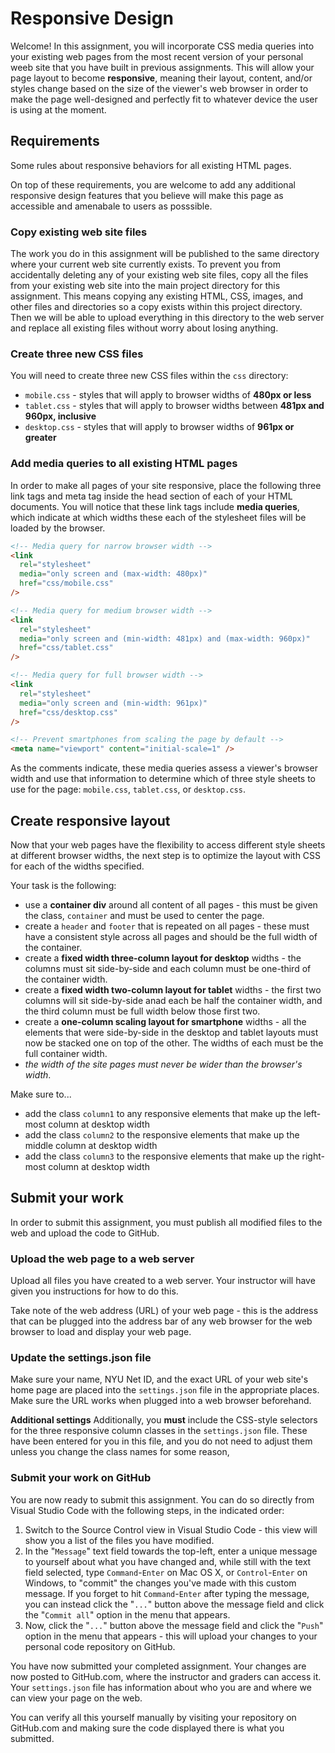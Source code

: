 # Responsive Design

Welcome! In this assignment, you will incorporate CSS media queries into your existing web pages from the most recent version of your personal weeb site that you have built in previous assignments. This will allow your page layout to become **responsive**, meaning their layout, content, and/or styles change based on the size of the viewer's web browser in order to make the page well-designed and perfectly fit to whatever device the user is using at the moment.

## Requirements

Some rules about responsive behaviors for all existing HTML pages.

On top of these requirements, you are welcome to add any additional responsive design features that you believe will make this page as accessible and amenabale to users as posssible.

### Copy existing web site files

The work you do in this assignment will be published to the same directory where your current web site currently exists. To prevent you from accidentally deleting any of your existing web site files, copy all the files from your existing web site into the main project directory for this assignment. This means copying any existing HTML, CSS, images, and other files and directories so a copy exists within this project directory. Then we will be able to upload everything in this directory to the web server and replace all existing files without worry about losing anything.

### Create three new CSS files

You will need to create three new CSS files within the `css` directory:

- `mobile.css` - styles that will apply to browser widths of **480px or less**
- `tablet.css` - styles that will apply to browser widths between **481px and 960px, inclusive**
- `desktop.css` - styles that will apply to browser widths of **961px or greater**

### Add media queries to all existing HTML pages

In order to make all pages of your site responsive, place the following three link tags and meta tag inside the head section of each of your HTML documents. You will notice that these link tags include **media queries**, which indicate at which widths these each of the stylesheet files will be loaded by the browser.

```html
<!-- Media query for narrow browser width -->
<link
  rel="stylesheet"
  media="only screen and (max-width: 480px)"
  href="css/mobile.css"
/>

<!-- Media query for medium browser width -->
<link
  rel="stylesheet"
  media="only screen and (min-width: 481px) and (max-width: 960px)"
  href="css/tablet.css"
/>

<!-- Media query for full browser width -->
<link
  rel="stylesheet"
  media="only screen and (min-width: 961px)"
  href="css/desktop.css"
/>

<!-- Prevent smartphones from scaling the page by default -->
<meta name="viewport" content="initial-scale=1" />
```

As the comments indicate, these media queries assess a viewer's browser width and use that information to determine which of three style sheets to use for the page: `mobile.css`, `tablet.css`, or `desktop.css`.

## Create responsive layout

Now that your web pages have the flexibility to access different style sheets at different browser widths, the next step is to optimize the layout with CSS for each of the widths specified.

Your task is the following:

- use a **container div** around all content of all pages - this must be given the class, `container` and must be used to center the page.
- create a `header` and `footer` that is repeated on all pages - these must have a consistent style across all pages and should be the full width of the container.
- create a **fixed width three-column layout for desktop** widths - the columns must sit side-by-side and each column must be one-third of the container width.
- create a **fixed width two-column layout for tablet** widths - the first two columns will sit side-by-side anad each be half the container width, and the third column must be full width below those first two.
- create a **one-column scaling layout for smartphone** widths - all the elements that were side-by-side in the desktop and tablet layouts must now be stacked one on top of the other. The widths of each must be the full container width.
- _the width of the site pages must never be wider than the browser's width_.

Make sure to...

- add the class `column1` to any responsive elements that make up the left-most column at desktop width
- add the class `column2` to the responsive elements that make up the middle column at desktop width
- add the class `column3` to the responsive elements that make up the right-most column at desktop width

## Submit your work

In order to submit this assignment, you must publish all modified files to the web and upload the code to GitHub.

### Upload the web page to a web server

Upload all files you have created to a web server. Your instructor will have given you instructions for how to do this.

Take note of the web address (URL) of your web page - this is the address that can be plugged into the address bar of any web browser for the web browser to load and display your web page.

### Update the settings.json file

Make sure your name, NYU Net ID, and the exact URL of your web site's home page are placed into the `settings.json` file in the appropriate places. Make sure the URL works when plugged into a web browser beforehand.

**Additional settings**
Additionally, you **must** include the CSS-style selectors for the three responsive column classes in the `settings.json` file. These have been entered for you in this file, and you do not need to adjust them unless you change the class names for some reason,

### Submit your work on GitHub

You are now ready to submit this assignment. You can do so directly from Visual Studio Code with the following steps, in the indicated order:

1. Switch to the Source Control view in Visual Studio Code - this view will show you a list of the files you have modified.
1. In the "`Message`" text field towards the top-left, enter a unique message to yourself about what you have changed and, while still with the text field selected, type `Command`-`Enter` on Mac OS X, or `Control`-`Enter` on Windows, to "commit" the changes you've made with this custom message. If you forget to hit `Command`-`Enter` after typing the message, you can instead click the "`...`" button above the message field and click the "`Commit all`" option in the menu that appears.
1. Now, click the "`...`" button above the message field and click the "`Push`" option in the menu that appears - this will upload your changes to your personal code repository on GitHub.

You have now submitted your completed assignment. Your changes are now posted to GitHub.com, where the instructor and graders can access it. Your `settings.json` file has information about who you are and where we can view your page on the web.

You can verify all this yourself manually by visiting your repository on GitHub.com and making sure the code displayed there is what you submitted.
